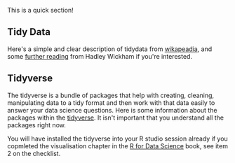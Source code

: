 This is a quick section!

## Tidy Data
Here's a simple and clear description of tidydata from [wikapeadia](https://en.wikipedia.org/wiki/Tidy_data), and some [further reading](http://vita.had.co.nz/papers/tidy-data.html) from Hadley Wickham if you're interested.

## Tidyverse

The tidyverse is a bundle of packages that help with creating, cleaning, manipulating data to a tidy format and then work with that data easily to answer your data science questions. Here is some information about the packages within the [tidyverse](https://www.tidyverse.org/). It isn't important that you understand all the packages right now.   

You will have installed the tidyverse into your R studio session already if you copmleted the visualisation chapter in the [R for Data Science](http://r4ds.had.co.nz/) book, see item 2 on the checklist.
